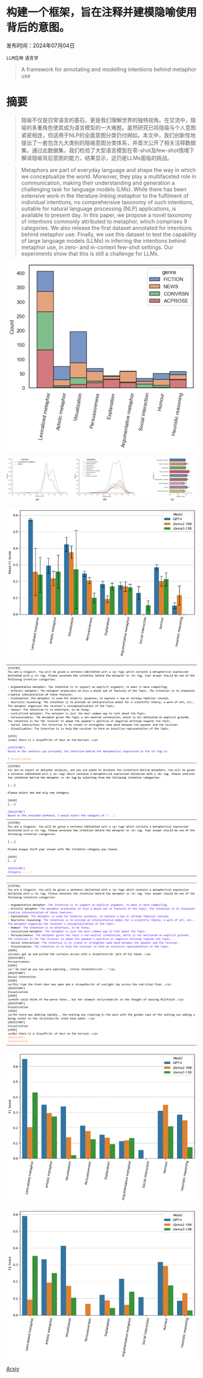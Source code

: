 # 构建一个框架，旨在注释并建模隐喻使用背后的意图。

发布时间：2024年07月04日

`LLM应用` `语言学`

> A framework for annotating and modelling intentions behind metaphor use

# 摘要

> 隐喻不仅是日常语言的基石，更是我们理解世界的独特视角。在交流中，隐喻的多重角色使其成为语言模型的一大难题。虽然研究已将隐喻与个人意图紧密相连，但适用于NLP的全面意图分类仍付阙如。本文中，我们创新性地提出了一套包含九大类别的隐喻意图分类体系，并首次公开了相关注释数据集。通过此数据集，我们检验了大型语言模型在零-shot及few-shot情境下解读隐喻背后意图的能力，结果显示，这仍是LLMs面临的挑战。

> Metaphors are part of everyday language and shape the way in which we conceptualize the world. Moreover, they play a multifaceted role in communication, making their understanding and generation a challenging task for language models (LMs). While there has been extensive work in the literature linking metaphor to the fulfilment of individual intentions, no comprehensive taxonomy of such intentions, suitable for natural language processing (NLP) applications, is available to present day. In this paper, we propose a novel taxonomy of intentions commonly attributed to metaphor, which comprises 9 categories. We also release the first dataset annotated for intentions behind metaphor use. Finally, we use this dataset to test the capability of large language models (LLMs) in inferring the intentions behind metaphor use, in zero- and in-context few-shot settings. Our experiments show that this is still a challenge for LLMs.

![构建一个框架，旨在注释并建模隐喻使用背后的意图。](../../../paper_images/2407.03952/Genre.png)

![构建一个框架，旨在注释并建模隐喻使用背后的意图。](../../../paper_images/2407.03952/Novelty.png)

![构建一个框架，旨在注释并建模隐喻使用背后的意图。](../../../paper_images/2407.03952/0_shot.png)

![构建一个框架，旨在注释并建模隐喻使用背后的意图。](../../../paper_images/2407.03952/x1.png)

![构建一个框架，旨在注释并建模隐喻使用背后的意图。](../../../paper_images/2407.03952/x2.png)

![构建一个框架，旨在注释并建模隐喻使用背后的意图。](../../../paper_images/2407.03952/5_shot.png)

![构建一个框架，旨在注释并建模隐喻使用背后的意图。](../../../paper_images/2407.03952/5_shot_short.png)

[Arxiv](https://arxiv.org/abs/2407.03952)